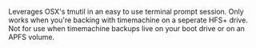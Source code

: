 Leverages OSX's tmutil in an easy to use terminal prompt session.
Only works when you're backing with timemachine on a seperate HFS+ drive.
Not for use when timemachine backups live on your boot drive or on an APFS volume. 
